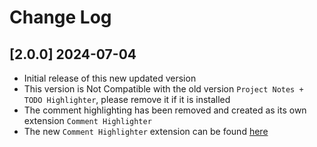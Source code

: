 # Change Log

<!-- ## [v-inc] ${YEAR4}-${MONTHNUMBER}-${DATE} -->

## [2.0.0] 2024-07-04
- Initial release of this new updated version
- This version is Not Compatible with the old version `Project Notes + TODO Highlighter`, please remove it if it is installed
- The comment highlighting has been removed and created as its own extension `Comment Highlighter`
- The new `Comment Highlighter` extension can be found [here](https://marketplace.visualstudio.com/items?itemName=willasm.comment-highlighter)

